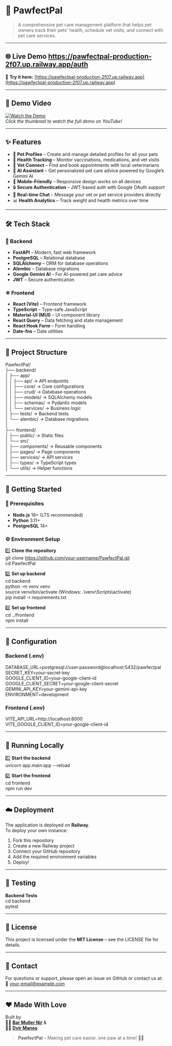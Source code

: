 # 🐾 PawfectPal  

> A comprehensive pet care management platform that helps pet owners track their pets' health, schedule vet visits, and connect with pet care services.

---

## 🌐 Live Demo  https://pawfectpal-production-2f07.up.railway.app/auth
🚀 **Try it here:** [https://pawfectpal-production-2f07.up.railway.app](https://pawfectpal-production-2f07.up.railway.app)

---

## 🎥 Demo Video  

[![Watch the Demo](https://img.youtube.com/vi/YOUR_VIDEO_ID/maxresdefault.jpg)](https://youtu.be/4o4uWqYNfxs)  
*Click the thumbnail to watch the full demo on YouTube!*

---

## ✨ Features

- 🐶 **Pet Profiles** – Create and manage detailed profiles for all your pets  
- 💉 **Health Tracking** – Monitor vaccinations, medications, and vet visits  
- 🏥 **Vet Connect** – Find and book appointments with local veterinarians  
- 🤖 **AI Assistant** – Get personalized pet care advice powered by Google’s Gemini AI  
- 📱 **Mobile-Friendly** – Responsive design works on all devices  
- 🔒 **Secure Authentication** – JWT-based auth with Google OAuth support  
- 💬 **Real-time Chat** – Message your vet or pet service providers directly  
- 📊 **Health Analytics** – Track weight and health metrics over time  

---

## 🛠️ Tech Stack

### 🐍 Backend
- **FastAPI** – Modern, fast web framework  
- **PostgreSQL** – Relational database  
- **SQLAlchemy** – ORM for database operations  
- **Alembic** – Database migrations  
- **Google Gemini AI** – For AI-powered pet care advice  
- **JWT** – Secure authentication  

### ⚛️ Frontend
- **React (Vite)** – Frontend framework  
- **TypeScript** – Type-safe JavaScript  
- **Material-UI (MUI)** – UI component library  
- **React Query** – Data fetching and state management  
- **React Hook Form** – Form handling  
- **Date-fns** – Date utilities  

---

## 📁 Project Structure

PawfectPal/  
├── backend/  
│   ├── app/  
│   │   ├── api/           → API endpoints  
│   │   ├── core/          → Core configurations  
│   │   ├── crud/          → Database operations  
│   │   ├── models/        → SQLAlchemy models  
│   │   ├── schemas/       → Pydantic models  
│   │   └── services/      → Business logic  
│   ├── tests/             → Backend tests  
│   └── alembic/           → Database migrations  
│  
├── frontend/  
│   ├── public/            → Static files  
│   └── src/  
│       ├── components/    → Reusable components  
│       ├── pages/         → Page components  
│       ├── services/      → API services  
│       ├── types/         → TypeScript types  
│       └── utils/         → Helper functions  

---

## 🚀 Getting Started

### 🧩 Prerequisites

- **Node.js** 18+ (LTS recommended)  
- **Python** 3.11+  
- **PostgreSQL** 14+  

### ⚙️ Environment Setup

1️⃣ **Clone the repository**  
git clone https://github.com/your-username/PawfectPal.git  
cd PawfectPal  

2️⃣ **Set up backend**  
cd backend  
python -m venv venv  
source venv/bin/activate  (Windows: .\venv\Scripts\activate)  
pip install -r requirements.txt  

3️⃣ **Set up frontend**  
cd ../frontend  
npm install  

---

## 🔐 Configuration

### Backend (.env)
DATABASE_URL=postgresql://user:password@localhost:5432/pawfectpal  
SECRET_KEY=your-secret-key  
GOOGLE_CLIENT_ID=your-google-client-id  
GOOGLE_CLIENT_SECRET=your-google-client-secret  
GEMINI_API_KEY=your-gemini-api-key  
ENVIRONMENT=development  

### Frontend (.env)
VITE_API_URL=http://localhost:8000  
VITE_GOOGLE_CLIENT_ID=your-google-client-id  

---

## 🧠 Running Locally

1️⃣ **Start the backend**  
uvicorn app.main:app --reload  

2️⃣ **Start the frontend**  
cd frontend  
npm run dev  

---

## ☁️ Deployment

The application is deployed on **Railway**.  
To deploy your own instance:  

1. Fork this repository  
2. Create a new Railway project  
3. Connect your GitHub repository  
4. Add the required environment variables  
5. Deploy!  

---

## 🧪 Testing

**Backend Tests**  
cd backend  
pytest  

---

## 📄 License

This project is licensed under the **MIT License** – see the LICENSE file for details.

---

## 💌 Contact

For questions or support, please open an issue on GitHub or contact us at:  
📧 [your-email@example.com](mailto:your-email@example.com)

---

## ❤️ Made With Love

Built by  
👨‍💻 [**Bar Muller Nir**](https://github.com/barnir16) &  
👨‍💻 [**Dvir Manos**](https://github.com/zoroflamingo)

> **PawfectPal** – Making pet care easier, one paw at a time! 🐕‍🦺
